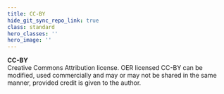 ```yaml
---
title: CC-BY
hide_git_sync_repo_link: true
class: standard
hero_classes: ''
hero_image: ''
---
```


**CC-BY**  
Creative Commons Attribution license. OER licensed CC-BY can be modified, used commercially and may or may not be shared in the same manner, provided credit is given to the author. 

